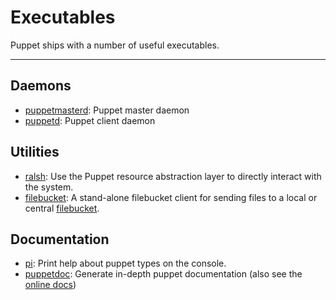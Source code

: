 Executables
===========

Puppet ships with a number of useful executables.

* * *

Daemons
-------

* [puppetmasterd](puppetmasterd.html): Puppet master daemon
* [puppetd](puppetd.html): Puppet client daemon

Utilities
---------

* [ralsh](ralsh.html): Use the Puppet resource abstraction layer to
  directly interact with the system.
* [filebucket](filebucket.html): A stand-alone filebucket client for
  sending files to a local or central [filebucket](/guides/types/filebucket.html).

Documentation
-------------

* [pi](pi.html): Print help about puppet types on the console.
* [puppetdoc](puppetdoc.html): Generate in-depth puppet documentation
  (also see the [online docs](/references))
